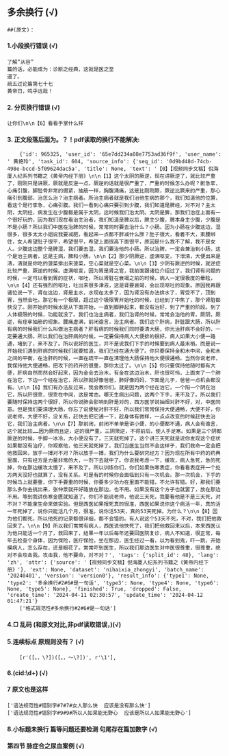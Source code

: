 ##   多余换行 (√)
    ##(原文)：
#### 1.小段换行错误     (√)
    了解“从容”
    篇的话，必能成为：诊断之经典，这就是医之至
    道了。
    疏五过论篇第七十七
    黄帝曰，呜乎远哉！

#### 2. 分页换行错误  (√)
    让你们\n\n【6】看看手掌什么样
#### 3. 正文段落后面为。？！pdf读取的换行不能解决:
        {'id': 965325, 'user_id': '65e7dd234a08e7753ad36f9f', 'user_name': ' 黄艳玲', 'task_id': 604, 'source_info': {'seq_id': '0d9bd48d-74cb-498e-bccd-5f09624dac5a', 'title': None, 'text': '【0】【视频同步文稿】倪海厦人纪系列书籍之《黄帝内经下册》\n\n【1】这个太阴的厥逆，现在讲厥逆了，就比较严重了，刚刚只是讲厥，厥就是反逆一点。厥逆的话就是很严重了，严重的时候怎么办呢？䯒急挛，心痛引腹，脚胫骨非常的绷紧，抽筋一样，胸腹涌痛，这是比刚刚厥，厥逆比厥来的严重，那心痛引到腹部，治怎么治？治主病者。所治主病者就是我们治他生病的那个，我们知道他的位置，看这个是行挛急，心痛引腹。我们一看到心痛只要引到少腹，我们知道是脾经，对不对？主太阴，太阴经，病发生在少腹都是属于太阴，这时候我们治太阴。太阴是脾，那我们治症上面有一个很好玩的，因为我们现在看治主治者，我们知道是脾以后，脾主少腹，脾本身主少腹，少腹是不是小肠？所以我们中医在治脾的时候，常常同时要去治什么？小肠。因为小肠在少腹这边，湿很多，很多太太小姐说我要减肥，看起来一点都不胖减什么胖？肚子很大，看着不大，束腰绑住，女人希望肚子很平，希望很平，希望上面很高下面很平，原因是什么我不了解，我不是女人。少腹这边整个是脾湿，我们要去湿，我们要治他的小肠。所以治脾，一定会兼治到小肠，这个是治主病者，这是主病，脾和小肠。\n\n【2】那少阴厥逆，虚满呕变，下泄清，大便出来是清，清就是你吃的菠菜排出来菠菜，空心菜就是空心菜。\n\n【3】少阴有厥逆的时候，就逆症比较严重，厥逆的时候。虚满呕变，因为胃是肾之官，我前面跟诸位介绍过了，我们肾有问题的时候，一定可以看到胃的症状，呕吐，所以肾脏在衰竭之前的时候，病人一定很极度的晕眩，\n\n【4】还有强烈的呕吐，吐出来很多津液，这是肾要衰竭，会出现呕吐的现象。原因我再跟诸位说一下，肾在这边，肾是主水，水现在太多了，因为肾没有办法排水了，胃受不了，顶到胃，当然会吐。那它有一个极限，超过这个极限胃开始吐的时候，已经到了中焦了，那个肾脏都快没了。刚开始的时候水是从下面开始，一直到脚肿起来，都没有治好，到了严重的阶段。到了人体极限的时候，功能就没了。我们也治主病者，我们治肾的时候，常常会治他的胃。厥阴，厥逆，有痉挛抽筋的现象。腰痛虚满，前闭谵言，治主病者。我们这个肝病，肝脏跟大肠，所以肝有病的时候我们什么叫做治主病者？肝有病的时候我们同时要清大肠，你光治肝病不会好的，一定要通大肠。所以我们在治肝病的时候，一定要保持病人大便排的很好。病人如果大小便一路通，堵到了，来不及了。所以说好的医生，并不是说我们下手的时候要到病人最末梢。而是说一开始我们遇到肝病的时候我们就要知道，我们已经在通大便了。你只要保持金和木中间，金和木之间的平衡，在治肝的时候，一直在疏干一直在清理他大肠保持他大便很通畅。当然你说老师，我保持他大便通畅，把攻下的药开的很重，那你太过了。\n\n【5】你只要保持他随时都有大便，肝病自然而然会好起来，因为金会去治木，有金在这边治木，肝也很可怜，上面夹了一个肺在治它，下边一个经在治它，所以肝就好像爸爸，肺好像妈妈，下面是儿子，爸爸一点机会都没有。\n\n【6】我们有办法反过来，我会教你们。就是因为两个经在治它，一个阳一个阴在治它，所以肝很乖，很乖在中间，这是常态。哪天生病出问题，这两个下手，来不及了。所以我们要随时保持这两个很好，所以你说肺会影响到肝是对的，西方医学说抽烟对肝不好，对，中医同意。但是我们要清理大肠，你忘了说便秘对肝不好，所以我们常常保持大便通畅，大便不好，你说老师，大便不好，没关系，赶快去把它通一下，趁身体有微样，一点点改变的时候赶快去治它，我们治主病者。\n\n【7】那前闭，前闭不单单是讲小便，的小便都不通，病人会有谵言，这个就比较……因为厥而且逆，逆的很严重。三阴聚逆，不得前后，使人手足寒。如果是三个阴都厥逆的时候，手脚一冰冷，大小便没有了，三天就死掉了。这个讲三天死就是说你发现这个症状如果都没有治疗，你观察他，他三天就死掉了。我们当医生当然不会这样子，我们救命一定会把他救回来，放手一搏对不对？所以放手一搏，我们为什么要研究经方？因为现在所有中药的药典里面，只有经方是力量非常的大，一剂下去就中了。你说我考虑一下，缓攻，病人急死，急的死掉，你在那边缓攻太慢了，来不及了。所以训练你们，你们如果伤寒表症，你看看表症开一个处方两天没好也就算了，没有关系。可是有的时候你会面临到只有一次机会。那一次机会，下手的时候马上就要重，你下手要重的时候，你要多少功力在里面不能错，不允许有错。好，那我们要那么多你去挑出来，张仲景就开好路放在那边，也不用。如果没有这个方子也就罢了，放在那边不用。等到我讲伤寒金匮就知道了。你们不能说老师，他说三天死，我要看他是不是三天死，对不对？不能拿生命来做实验。但是西医如果报死真的很准，西医如果说你这个病活一年，真的活一年死掉了，说你只能活几个月，很准。说你活53天，真的53天死掉。为什么？\n\n【8】因为他们都死，所以他死的记录都很详细，都不会错的。有人说这个53天不死，不对，我们把他救回来了。\n\n【9】所以我们常常有病人，西医说他快死了，我们把他救回来以后，本来西医认为他只能活一个月了，救回来了，结果一年以后每年还要回医院复诊，病人不知道，很正常，每年去检查个身体，因为保险，医疗保险，坐在那边，医生经过一看，以为看到鬼，吓一跳，开始摸病人，怎么存在，还是眼花了。常常吓到医生，所以我们那边医生对中医很尊重，很尊重，绝对不会攻击我。攻击我，他不要命，对不对？', 'tags': {'split_id': 48}, 'lang': 'zh', 'attr': {'source': '【视频同步文稿】倪海厦人纪系列书籍之《黄帝内经下册》'}, 'ext': None, 'dataset': 'nihaixia_zhongyi', 'batch_name': '20240401', 'version': 'version0'}, 'result_info': {'type1': None, 'type2': '多余换行#2#6#是一句话', 'type3': None, 'type4': None, 'type6': None, 'type5': None}, 'finished': True, 'dropped': False, 'create_time': '2024-04-11 02:30:57', 'update_time': '2024-04-12 01:47:21'}
        ['格式规范性#多余换行#2#6#是一句话'] 
#### 4.□ 乱码    (和原文对比,非pdf读取错误，)(√)
#### 5.连续标点  原规则没有？   (√)
        [r'([。，\?])([。，～\?])', r'\1'],  
#### 6.\(cid:\d+\)  (√)
#### 7  原文也是这样    
    ['语法规范性#错别字#7#7#女人那么快  应该是没有那么快']
    ['语法规范性#错别字#9#9#所以人如杲能无野心  应该是所以人如果能无野心']

#### 8.小标题未换行  篇等问题还要检测   句尾存在篇加数字  (√)
####    第四节 脉症合之尿血案例   (√)